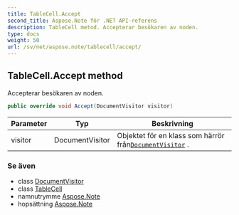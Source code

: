 ```yaml
---
title: TableCell.Accept
second_title: Aspose.Note för .NET API-referens
description: TableCell metod. Accepterar besökaren av noden.
type: docs
weight: 50
url: /sv/net/aspose.note/tablecell/accept/
---
```

## TableCell.Accept method

Accepterar besökaren av noden.

```csharp
public override void Accept(DocumentVisitor visitor)
```

| Parameter | Typ | Beskrivning |
| --- | --- | --- |
| visitor | DocumentVisitor | Objektet för en klass som härrör från[`DocumentVisitor`](../../documentvisitor/) . |

### Se även

* class [DocumentVisitor](../../documentvisitor/)
* class [TableCell](../)
* namnutrymme [Aspose.Note](../../tablecell/)
* hopsättning [Aspose.Note](../../../)


